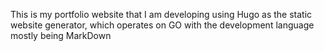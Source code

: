 This is my portfolio website that I am developing using Hugo as the static website generator, which operates on GO with the development language mostly being MarkDown
